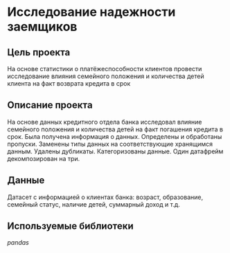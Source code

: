 # Исследование надежности заемщиков

## Цель проекта

На основе статистики о платёжеспособности клиентов провести исследование влияния семейного положения и количества детей клиента на факт возврата кредита в срок

## Описание проекта

На основе данных кредитного отдела банка исследовал влияние семейного положения и количества детей на факт погашения кредита в срок. Была получена информация о данных. Определены и обработаны пропуски. Заменены типы данных на соответствующие хранящимся данным. Удалены дубликаты. Категоризованы данные. Один датафрейм декомпозирован на три.

## Данные

Датасет с информацией о клиентах банка: возраст, образование, семейный статус, наличие детей, суммарный доход и т.д.

## Используемые библиотеки
*pandas*
